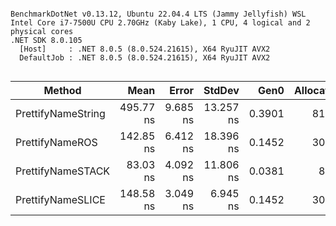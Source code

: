 ```

BenchmarkDotNet v0.13.12, Ubuntu 22.04.4 LTS (Jammy Jellyfish) WSL
Intel Core i7-7500U CPU 2.70GHz (Kaby Lake), 1 CPU, 4 logical and 2 physical cores
.NET SDK 8.0.105
  [Host]     : .NET 8.0.5 (8.0.524.21615), X64 RyuJIT AVX2
  DefaultJob : .NET 8.0.5 (8.0.524.21615), X64 RyuJIT AVX2


```
| Method             | Mean      | Error    | StdDev    | Gen0   | Allocated |
|------------------- |----------:|---------:|----------:|-------:|----------:|
| PrettifyNameString | 495.77 ns | 9.685 ns | 13.257 ns | 0.3901 |     816 B |
| PrettifyNameROS    | 142.85 ns | 6.412 ns | 18.396 ns | 0.1452 |     304 B |
| PrettifyNameSTACK  |  83.03 ns | 4.092 ns | 11.806 ns | 0.0381 |      80 B |
| PrettifyNameSLICE  | 148.58 ns | 3.049 ns |  6.945 ns | 0.1452 |     304 B |
